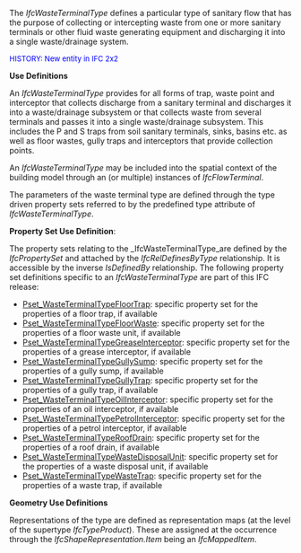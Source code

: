 The _IfcWasteTerminalType_ defines a particular type of sanitary flow that has the purpose of collecting or intercepting waste from one or more sanitary terminals or other fluid waste generating equipment and discharging it into a single waste/drainage system.

> <font color="#0000ff" size="-1">
HISTORY: New entity in IFC 2x2</font>
> 


****Use Definitions****

An _IfcWasteTerminalType_ provides for all forms of trap, waste point and interceptor that collects discharge from a sanitary terminal and discharges it into a waste/drainage subsystem or that collects waste from several terminals and passes it into a single waste/drainage subsystem. This includes the P and S traps from soil sanitary terminals, sinks, basins etc. as well as floor wastes, gully traps and interceptors that provide collection points.

An _IfcWasteTerminalType_ may be included into the spatial context of the building model through an (or multiple) instances of _IfcFlowTerminal_.

The parameters of the waste terminal type are defined through the type driven property sets referred to by the predefined type attribute of _IfcWasteTerminalType_.

****Property Set Use Definition****:

The property sets relating to the _IfcWasteTerminalType_are defined by the _IfcPropertySet_ and attached by the _IfcRelDefinesByType_ relationship. It is accessible by the inverse _IsDefinedBy_ relationship. The following property set definitions specific to an _IfcWasteTerminalType_ are part of this IFC release:

* [Pset_WasteTerminalTypeFloorTrap](../../psd/IfcPlumbingFireProtectionDomain/Pset_WasteTerminalTypeFloorTrap.xml): specific property set for the properties of a floor trap, if available 
* [Pset_WasteTerminalTypeFloorWaste](../../psd/IfcPlumbingFireProtectionDomain/Pset_WasteTerminalTypeFloorWaste.xml): specific property set for the properties of a floor waste unit, if available 
* [Pset_WasteTerminalTypeGreaseInterceptor](../../psd/IfcPlumbingFireProtectionDomain/Pset_WasteTerminalTypeGreaseInterceptor.xml): specific property set for the properties of a grease interceptor, if available 
* [Pset_WasteTerminalTypeGullySump](../../psd/IfcPlumbingFireProtectionDomain/Pset_WasteTerminalTypeGullySump.xml): specific property set for the properties of a gully sump, if available
* [Pset_WasteTerminalTypeGullyTrap](../../psd/IfcPlumbingFireProtectionDomain/Pset_WasteTerminalTypeGullyTrap.xml): specific property set for the properties of a gully trap, if available
* [Pset_WasteTerminalTypeOilInterceptor](../../psd/IfcPlumbingFireProtectionDomain/Pset_WasteTerminalTypeOilInterceptor.xml): specific property set for the properties of an oil interceptor, if available 
* [Pset_WasteTerminalTypePetrolInterceptor](../../psd/IfcPlumbingFireProtectionDomain/Pset_WasteTerminalTypePetrolInterceptor.xml): specific property set for the properties of a petrol interceptor, if available 
* [Pset_WasteTerminalTypeRoofDrain](../../psd/IfcPlumbingFireProtectionDomain/Pset_WasteTerminalTypeRoofDrain.xml): specific property set for the properties of a roof drain, if available 
* [Pset_WasteTerminalTypeWasteDisposalUnit](../../psd/IfcPlumbingFireProtectionDomain/Pset_WasteTerminalTypeWasteDisposalUnit.xml): specific property set for the properties of a waste disposal unit, if available
* [Pset_WasteTerminalTypeWasteTrap](../../psd/IfcPlumbingFireProtectionDomain/Pset_WasteTerminalTypeWasteTrap.xml): specific property set for the properties of a waste trap, if available

****Geometry Use Definitions****

Representations of the type are defined as representation maps (at the level of the supertype _IfcTypeProduct_). These are assigned at the occurrence through the _IfcShapeRepresentation.Item_ being an _IfcMappedItem_.